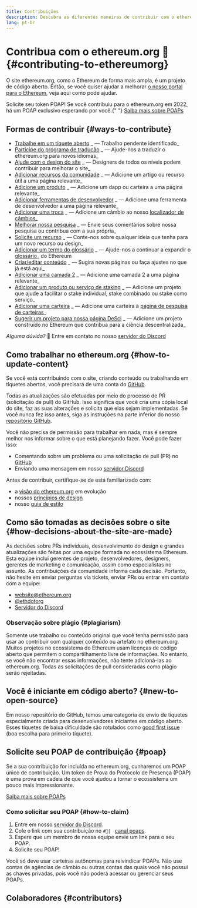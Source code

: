 ```yaml
---
title: Contribuições
description: Descubra as diferentes maneiras de contribuir com o ethereum.org
lang: pt-br
---
```


# Contribua com o ethereum.org 🦄 {#contributing-to-ethereumorg}

O site ethereum.org, como o Ethereum de forma mais ampla, é um projeto de código aberto. Então, se você quiser ajudar a melhorar [o nosso portal para o Ethereum](/about/), veja aqui como pode ajudar.

<InfoBanner shouldCenter emoji=":tada:">
  Solicite seu token POAP! Se você contribuiu para o ethereum.org em 2022, há um POAP exclusivo esperando por você.{" "}
  <a href="#poap">Saiba mais sobre POAPs</a>
</InfoBanner>

## Formas de contribuir {#ways-to-contribute}

- [Trabalhe em um tíquete aberto](https://github.com/ethereum/ethereum-org-website/issues) _ — Trabalho pendente identificado_
- [Participe do programa de tradução](/contributing/translation-program/) _ — Ajude-nos a traduzir o ethereum.org para novos idiomas_
- [Ajude com o design do site](/contributing/design/) _ — Designers de todos os níveis podem contribuir para melhorar o site_
- [Adicionar recursos da comunidade](/contributing/content-resources/) _ — Adicione um artigo ou recurso útil a uma página relevante_
- [Adicione um produto](/contributing/adding-products/) _ — Adicione um dapp ou carteira a uma página relevante_
- [Adicionar ferramentas de desenvolvedor](/contributing/adding-developer-tools/) _ — Adicione uma ferramenta de desenvolvedor a uma página relevante_
- [Adicionar uma troca](/contributing/adding-exchanges/) _ — Adicione um câmbio ao nosso [localizador de câmbios](/get-eth/#country-picker)_
- [Melhorar nossa pesquisa](https://www.notion.so/efdn/Ethereum-org-User-Persona-Memo-b44dc1e89152457a87ba872b0dfa366c) _ — Envie seus comentários sobre nossa pesquisa ou contribua com a sua própria_
- [Solicite um recurso](https://github.com/ethereum/ethereum-org-website/issues/new?assignees=&labels=Type%3A+Feature&template=feature_request.yaml&title=) _ — Conte-nos sobre qualquer ideia que tenha para um novo recurso ou design_
- [Adicionar um termo do glossário](/contributing/adding-glossary-terms) _ — Ajude-nos a continuar a expandir o [glossário](/glossary/)_ do Ethereum
- [Criar/editar conteúdo](/contributing/#how-to-update-content) _ — Sugira novas páginas ou faça ajustes no que já está aqui_
- [Adicionar uma camada 2](/contributing/adding-layer-2s/) _ — Adicione uma camada 2 a uma página relevante_
- [Adicionar um produto ou serviço de staking](/contributing/adding-staking-products/) _ — Adicione um projeto que ajude a facilitar o stake individual, stake combinado ou stake como serviço_
- [Adicionar uma carteira](/contributing/adding-wallets/) _ — Adicione uma carteira à [página de pesquisa de carteiras](/wallets/find-wallet/)_
- [Sugerir um projeto para nossa página DeSci](/contributing/adding-desci-projects/) _ — Adicione um projeto construído no Ethereum que contribua para a ciência descentralizada_

_Alguma dúvida?_ 🤔 Entre em contato no nosso [servidor do Discord](https://discord.gg/ethereum-org)

## Como trabalhar no ethereum.org {#how-to-update-content}

Se você está contribuindo com o site, criando conteúdo ou trabalhando em tíquetes abertos, você precisará de uma conta do [GitHub](https://github.com).

Todas as atualizações são efetuadas por meio do processo de PR (solicitação de pull) do GitHub. Isso significa que você cria uma cópia local do site, faz as suas alterações e solicita que elas sejam implementadas. Se você nunca fez isso antes, siga as instruções na parte inferior do nosso [repositório GitHub](https://github.com/ethereum/ethereum-org-website).

Você não precisa de permissão para trabalhar em nada, mas é sempre melhor nos informar sobre o que está planejando fazer. Você pode fazer isso:

- Comentando sobre um problema ou uma solicitação de pull (PR) no [GitHub](https://github.com/ethereum/ethereum-org-website)
- Enviando uma mensagem em nosso [servidor Discord](https://discord.gg/ethereum-org)

Antes de contribuir, certifique-se de está familiarizado com:

- a [visão do ethereum.org](/about/) em evolução
- nossos [princípios de design](/contributing/design-principles/)
- nosso [guia de estilo](/contributing/style-guide/)

## Como são tomadas as decisões sobre o site {#how-decisions-about-the-site-are-made}

As decisões sobre PRs individuais, desenvolvimento do design e grandes atualizações são feitas por uma equipe formada no ecossistema Ethereum. Esta equipe inclui gerentes de projeto, desenvolvedores, designers, gerentes de marketing e comunicação, assim como especialistas no assunto. As contribuições da comunidade informa cada decisão. Portanto, não hesite em enviar perguntas via tickets, enviar PRs ou entrar em contato com a equipe:

- [website@ethereum.org](mailto:website@ethereum.org)
- [@ethdotorg](https://twitter.com/ethdotorg)
- [Servidor do Discord](https://discord.gg/ethereum-org)

### Observação sobre plágio {#plagiarism}

Somente use trabalho ou conteúdo original que você tenha permissão para usar ao contribuir com qualquer conteúdo ou artefato no ethereum.org. Muitos projetos no ecossistema do Ethereum usam licenças de código aberto que permitem o compartilhamento livre de informações. No entanto, se você não encontrar essas informações, não tente adicioná-las ao ethereum.org. Todas as solicitações de pull consideradas como plágio serão rejeitadas.

## Você é iniciante em código aberto? {#new-to-open-source}

Em nosso repositório do GitHub, temos uma categoria de envio de tíquetes especialmente criada para desenvolvedores iniciantes em código aberto. Esses tíquetes de baixa dificuldade são rotulados como [good first issue](https://github.com/ethereum/ethereum-org-website/issues?q=is%3Aopen+is%3Aissue+label%3A%22good+first+issue%22) (boa escolha para primeiro tíquete).

## Solicite seu POAP de contribuição {#poap}

Se a sua contribuição for incluída no ethereum.org, cunharemos um POAP único de contribuição. Um token de Prova do Protocolo de Presença (POAP) é uma prova em cadeia de que você ajudou a tornar o ecossistema um pouco mais impressionante.

[Saiba mais sobre POAPs](https://www.poap.xyz/)

### Como solicitar seu POAP {#how-to-claim}

1. Entre em nosso [servidor do Discord](https://discord.gg/ethereum-org).
2. Cole o link com sua contribuição no `#🥇| ` [canal poaps](https://discord.com/channels/714888181740339261/804005643211898911).
3. Espere que um membro de nossa equipe envie um link para o seu POAP.
4. Solicite seu POAP!

Você só deve usar carteiras autônomas para reivindicar POAPs. Não use contas de agências de câmbio ou outras contas das quais você não possui as chaves privadas, pois você não poderá acessar ou gerenciar seus POAPs.

## Colaboradores {#contributors}

<Contributors />
